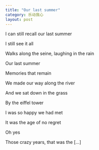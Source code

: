 ```yaml
---
title: "Our last summer"
category: 乐动我心
layout: post
---
```









I can still recall our last summer

I still see it all

Walks along the seine, laughing in the rain

Our last summer

Memories that remain

We made our way along the river

And we sat down in the grass

By the eiffel tower

I was so happy we had met

It was the age of no regret

Oh yes

Those crazy years, that was the [...]
